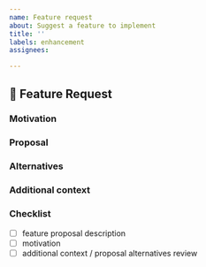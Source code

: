 ```yaml
---
name: Feature request
about: Suggest a feature to implement
title: ''
labels: enhancement
assignees:

---
```


## 🚀 Feature Request

<!-- A clear and concise description of the feature proposal. -->

### Motivation

<!-- Please outline the motivation for the proposal. If this is related to another GitHub issue, please link here too -->

### Proposal

<!-- A clear and concise description of what you want to happen. -->

### Alternatives

<!-- A clear and concise description of any alternative solutions or features you've considered. -->

### Additional context

<!-- Add any other context or screenshots about the feature request here. -->

### Checklist

- [ ] feature proposal description
- [ ] motivation
- [ ] additional context / proposal alternatives review